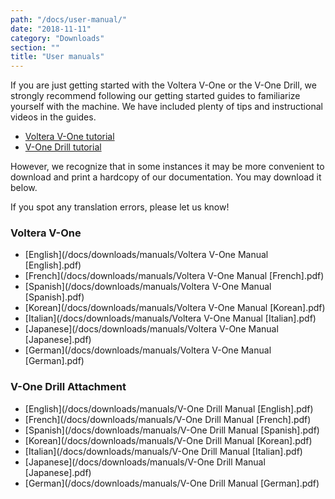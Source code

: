 ```yaml
---
path: "/docs/user-manual/"
date: "2018-11-11"
category: "Downloads"
section: ""
title: "User manuals"
---
```


If you are just getting started with the Voltera V-One or the V-One Drill, we strongly recommend following our getting started guides to familiarize yourself with the machine. We have included plenty of tips and instructional videos in the guides.

- [Voltera V-One tutorial](/start)
- [V-One Drill tutorial](/start-drilling)

However, we recognize that in some instances it may be more convenient to download and print a hardcopy of our documentation. You may download it below.

If you spot any translation errors, please let us know!

### Voltera V-One

- [English](/docs/downloads/manuals/Voltera V-One Manual [English].pdf)
- [French](/docs/downloads/manuals/Voltera V-One Manual [French].pdf)
- [Spanish](/docs/downloads/manuals/Voltera V-One Manual [Spanish].pdf)
- [Korean](/docs/downloads/manuals/Voltera V-One Manual [Korean].pdf)
- [Italian](/docs/downloads/manuals/Voltera V-One Manual [Italian].pdf)
- [Japanese](/docs/downloads/manuals/Voltera V-One Manual [Japanese].pdf)
- [German](/docs/downloads/manuals/Voltera V-One Manual [German].pdf)

### V-One Drill Attachment

- [English](/docs/downloads/manuals/V-One Drill Manual [English].pdf)
- [French](/docs/downloads/manuals/V-One Drill Manual [French].pdf)
- [Spanish](/docs/downloads/manuals/V-One Drill Manual [Spanish].pdf)
- [Korean](/docs/downloads/manuals/V-One Drill Manual [Korean].pdf)
- [Italian](/docs/downloads/manuals/V-One Drill Manual [Italian].pdf)
- [Japanese](/docs/downloads/manuals/V-One Drill Manual [Japanese].pdf)
- [German](/docs/downloads/manuals/V-One Drill Manual [German].pdf)
